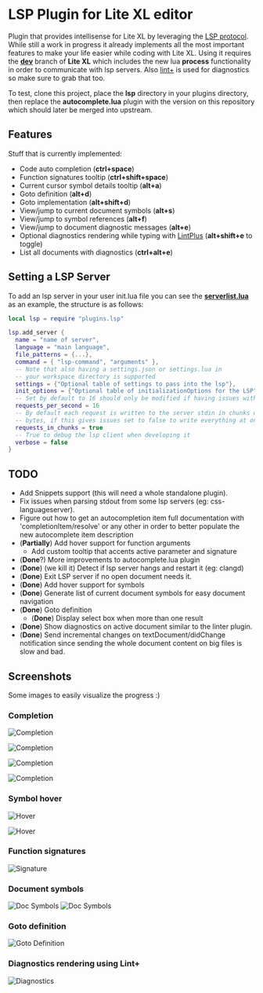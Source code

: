# LSP Plugin for Lite XL editor

Plugin that provides intellisense for Lite XL by leveraging the
[LSP protocol](https://microsoft.github.io/language-server-protocol/specifications/specification-current/).
While still a work in progress it already implements all the most important
features to make your life easier while coding with Lite XL. Using it
requires the __[dev](https://github.com/franko/lite-xl/tree/dev)__ branch of
__Lite XL__ which includes the new lua __process__ functionality in order to
communicate with lsp servers. Also [lint+](https://github.com/liquidev/lintplus)
is used for diagnostics so make sure to grab that too.

To test, clone this project, place the __lsp__ directory in your plugins
directory, then replace the __autocomplete.lua__ plugin with the version
on this repository which should later be merged into upstream.

## Features

Stuff that is currently implemented:

* Code auto completion (__ctrl+space__)
* Function signatures tooltip (__ctrl+shift+space__)
* Current cursor symbol details tooltip (__alt+a__)
* Goto definition (__alt+d__)
* Goto implementation (__alt+shift+d__)
* View/jump to current document symbols (__alt+s__)
* View/jump to symbol references (__alt+f__)
* View/jump to document diagnostic messages (__alt+e__)
* Optional diagnostics rendering while typing with
  [LintPlus](https://github.com/liquidev/lintplus) (__alt+shift+e__ to toggle)
* List all documents with diagnostics (__ctrl+alt+e__)

## Setting a LSP Server

To add an lsp server in your user init.lua file you can see the
__[serverlist.lua](https://github.com/jgmdev/lite-xl-lsp/blob/master/lsp/serverlist.lua)__
as an example, the structure is as follows:

```lua
local lsp = require "plugins.lsp"

lsp.add_server {
  name = "name of server",
  language = "main language",
  file_patterns = {...},
  command = { "lsp-command", "arguments" },
  -- Note that also having a settings.json or settings.lua in
  -- your workspace directory is supported
  settings = {"Optional table of settings to pass into the lsp"},
  init_options = {"Optional table of initializationOptions for the LSP"},
  -- Set by default to 16 should only be modified if having issues with a server
  requests_per_second = 16
  -- By default each request is written to the server stdin in chunks of 256
  -- bytes, if this gives issues set to false to write everything at once.
  requests_in_chunks = true
  -- True to debug the lsp client when developing it
  verbose = false
}
```

## TODO

* Add Snippets support (this will need a whole standalone plugin).
* Fix issues when parsing stdout from some lsp servers (eg: css-languageserver).
* Figure out how to get an autocompletion item full documentation with
'completionItem/resolve' or any other in order to better populate
the new autocomplete item description
* (__Partially__) Add hover support for function arguments
  * Add custom tooltip that accents active parameter and signature
* (__Done__?) More improvements to autocomplete.lua plugin
* (__Done__) (we kill it) Detect if lsp server hangs and restart it (eg: clangd)
* (__Done__) Exit LSP server if no open document needs it.
* (__Done__) Add hover support for symbols
* (__Done__) Generate list of current document symbols for easy document navigation
* (__Done__) Goto definition
  * (__Done__) Display select box when more than one result
* (__Done__) Show diagnostics on active document similar to the linter plugin.
* (__Done__) Send incremental changes on textDocument/didChange notification
  since sending the whole document content on big files is slow and bad.


## Screenshots

Some images to easily visualize the progress :)

### Completion
![Completion](https://raw.githubusercontent.com/jgmdev/lite-xl-lsp/master/screenshots/completion01.png)

![Completion](https://raw.githubusercontent.com/jgmdev/lite-xl-lsp/master/screenshots/completion02.png)

![Completion](https://raw.githubusercontent.com/jgmdev/lite-xl-lsp/master/screenshots/completion03.png)

![Completion](https://raw.githubusercontent.com/jgmdev/lite-xl-lsp/master/screenshots/completion04.png)

### Symbol hover
![Hover](https://raw.githubusercontent.com/jgmdev/lite-xl-lsp/master/screenshots/hover01.png)

![Hover](https://raw.githubusercontent.com/jgmdev/lite-xl-lsp/master/screenshots/hover02.png)

### Function signatures
![Signature](https://raw.githubusercontent.com/jgmdev/lite-xl-lsp/master/screenshots/signatures01.png)

### Document symbols
![Doc Symbols](https://raw.githubusercontent.com/jgmdev/lite-xl-lsp/master/screenshots/docsym01.png)
![Doc Symbols](https://raw.githubusercontent.com/jgmdev/lite-xl-lsp/master/screenshots/docsym02.png)

### Goto definition
![Goto Definition](https://raw.githubusercontent.com/jgmdev/lite-xl-lsp/master/screenshots/gotodef01.png)

### Diagnostics rendering using Lint+
![Diagnostics](https://raw.githubusercontent.com/jgmdev/lite-xl-lsp/master/screenshots/diagnostics01.png)
